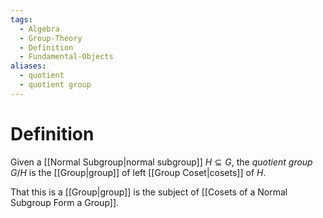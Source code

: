 ```yaml
---
tags:
  - Algebra
  - Group-Theory
  - Definition
  - Fundamental-Objects
aliases:
  - quotient
  - quotient group
---
```

# Definition

Given a [[Normal Subgroup|normal subgroup]] $H \subseteq G$, the *quotient group* $G / H$ is the [[Group|group]] of left [[Group Coset|cosets]] of $H$. 

That this is a [[Group|group]] is the subject of [[Cosets of a Normal Subgroup Form a Group]].

